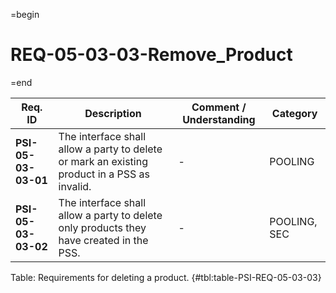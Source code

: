 =begin

# REQ-05-03-03-Remove_Product

=end

| Req. ID | Description | Comment / Understanding | Category |
| ------- | ----------- | ----------------------- | -------- |
| __PSI-05-03-03-01__ | The interface shall allow a party to delete or mark an existing product in a PSS as invalid. | - | POOLING |
| __PSI-05-03-03-02__ | The interface shall allow a party to delete only products they have created in the PSS. | - | POOLING, SEC |

Table: Requirements for deleting a product. {#tbl:table-PSI-REQ-05-03-03}
